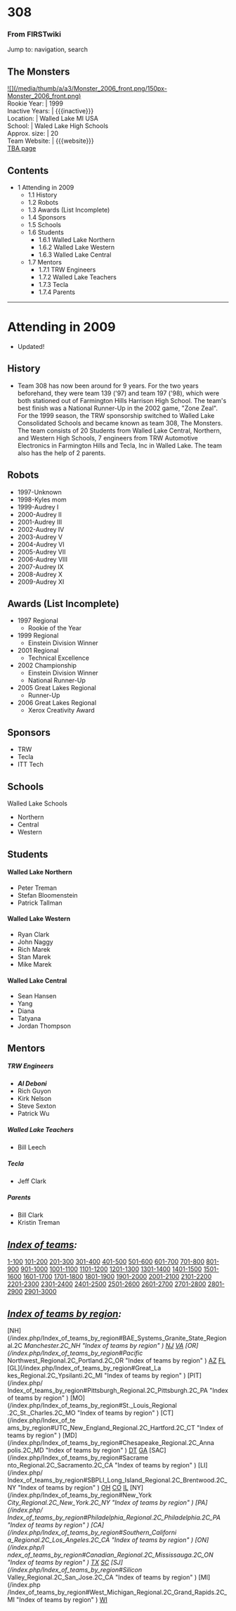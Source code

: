 # 308

### From FIRSTwiki

Jump to: navigation, search

The Monsters  
---  
[![](/media/thumb/a/a3/Monster_2006_front.png/150px-
Monster_2006_front.png)](/index.php/Image:Monster_2006_front.png "" )  
Rookie Year: | 1999  
Inactive Years: | {{{inactive}}}  
Location: | Walled Lake MI USA  
School: | Waled Lake High Schools  
Approx. size: | 20  
Team Website: | {{{website}}}  
[TBA page](http://www.thebluealliance.net/tbatv/team.php?team=308
"http://www.thebluealliance.net/tbatv/team.php?team=308" )  
  
  

## Contents

  * 1 Attending in 2009
    * 1.1 History
    * 1.2 Robots
    * 1.3 Awards (List Incomplete)
    * 1.4 Sponsors
    * 1.5 Schools
    * 1.6 Students
      * 1.6.1 Walled Lake Northern
      * 1.6.2 Walled Lake Western
      * 1.6.3 Walled Lake Central
    * 1.7 Mentors
      * 1.7.1 TRW Engineers
      * 1.7.2 Walled Lake Teachers
      * 1.7.3 Tecla
      * 1.7.4 Parents  
---  
  

# Attending in 2009

  * Updated! 


## History

  * Team 308 has now been around for 9 years. For the two years beforehand, they were team 139 ('97) and team 197 ('98), which were both stationed out of Farmington Hills Harrison High School. The team's best finish was a National Runner-Up in the 2002 game, "Zone Zeal". For the 1999 season, the TRW sponsorship switched to Walled Lake Consolidated Schools and became known as team 308, The Monsters. The team consists of 20 Students from Walled Lake Central, Northern, and Western High Schools, 7 engineers from TRW Automotive Electronics in Farmington Hills and Tecla, Inc in Walled Lake. The team also has the help of 2 parents. 


## Robots

  * 1997-Unknown 
  * 1998-Kyles mom 
  * 1999-Audrey I 
  * 2000-Audrey II 
  * 2001-Audrey III 
  * 2002-Audrey IV 
  * 2003-Audrey V 
  * 2004-Audrey VI 
  * 2005-Audrey VII 
  * 2006-Audrey VIII 
  * 2007-Audrey IX 
  * 2008-Audrey X 
  * 2009-Audrey XI 


## Awards (List Incomplete)

  * 1997 Regional 
    * Rookie of the Year 
  * 1999 Regional 
    * Einstein Division Winner 
  * 2001 Regional 
    * Technical Excellence 
  * 2002 Championship 
    * Einstein Division Winner 
    * National Runner-Up 
  * 2005 Great Lakes Regional 
    * Runner-Up 
  * 2006 Great Lakes Regional 
    * Xerox Creativity Award 


## Sponsors

  * TRW 
  * Tecla 
  * ITT Tech 


## Schools

Walled Lake Schools

  * Northern 
  * Central 
  * Western 


## Students


#### Walled Lake Northern

  * Peter Treman 
  * Stefan Bloomenstein 
  * Patrick Tallman 


#### Walled Lake Western

  * Ryan Clark 
  * John Naggy 
  * Rich Marek 
  * Stan Marek 
  * Mike Marek 

  


#### Walled Lake Central

  * Sean Hansen 
  * Yang 
  * Diana 
  * Tatyana 
  * Jordan Thompson 


## Mentors


##### TRW Engineers

  * _**Al Deboni**_
  * Rich Guyon 
  * Kirk Nelson 
  * Steve Sexton 
  * Patrick Wu 


##### Walled Lake Teachers

  * Bill Leech 


##### Tecla

  * Jeff Clark 


##### Parents

  * Bill Clark 
  * Kristin Treman 

  

_[Index of teams](/index.php/Index_of_teams "Index of teams" ):_  
---  
  
[1-100](/index.php/Index_of_teams#1-100 "Index of teams" )
[101-200](/index.php/Index_of_teams#101-200 "Index of teams" )
[201-300](/index.php/Index_of_teams#201-300 "Index of teams" )
[301-400](/index.php/Index_of_teams#301-400 "Index of teams" )
[401-500](/index.php/Index_of_teams#401-500 "Index of teams" )
[501-600](/index.php/Index_of_teams#501-600 "Index of teams" )
[601-700](/index.php/Index_of_teams#601-700 "Index of teams" )
[701-800](/index.php/Index_of_teams#701-800 "Index of teams" )
[801-900](/index.php/Index_of_teams#801-900 "Index of teams" )
[901-1000](/index.php/Index_of_teams#901-1000 "Index of teams" )
[1001-1100](/index.php/Index_of_teams#1001-1100 "Index of teams" )
[1101-1200](/index.php/Index_of_teams#1101-1200 "Index of teams" )
[1201-1300](/index.php/Index_of_teams#1201-1300 "Index of teams" )
[1301-1400](/index.php/Index_of_teams#1301-1400 "Index of teams" )
[1401-1500](/index.php/Index_of_teams#1401-1500 "Index of teams" )
[1501-1600](/index.php/Index_of_teams#1501-1600 "Index of teams" )
[1601-1700](/index.php/Index_of_teams#1601-1700 "Index of teams" )
[1701-1800](/index.php/Index_of_teams#1701-1800 "Index of teams" )
[1801-1900](/index.php/Index_of_teams#1801-1900 "Index of teams" )
[1901-2000](/index.php/Index_of_teams#1901-2000 "Index of teams" )
[2001-2100](/index.php/Index_of_teams#2001-2100 "Index of teams" )
[2101-2200](/index.php/Index_of_teams#2101-2200 "Index of teams" )
[2201-2300](/index.php/Index_of_teams#2201-2300 "Index of teams" )
[2301-2400](/index.php/Index_of_teams#2301-2400 "Index of teams" )
[2401-2500](/index.php/Index_of_teams#2401-2500 "Index of teams" )
[2501-2600](/index.php/Index_of_teams#2501-2600 "Index of teams" )
[2601-2700](/index.php/Index_of_teams#2601-2700 "Index of teams" )
[2701-2800](/index.php/Index_of_teams#2701-2800 "Index of teams" )
[2801-2900](/index.php/Index_of_teams#2801-2900 "Index of teams" )
[2901-3000](/index.php/Index_of_teams#2901-3000 "Index of teams" )  
  
_[Index of teams by region](/index.php/Index_of_teams_by_region "Index of
teams by region" ):_  
---  
  
[NH](/index.php/Index_of_teams_by_region#BAE_Systems_Granite_State_Regional.2C
_Manchester.2C_NH "Index of teams by region" )
[NJ](/index.php/Index_of_teams_by_region#New_Jersey_Regional.2C_Trenton.2C_NJ
"Index of teams by region" )
[VA](/index.php/Index_of_teams_by_region#NASA.2FVCU_Regional.2C_Richmond.2C_VA
"Index of teams by region" ) [OR](/index.php/Index_of_teams_by_region#Pacific_
Northwest_Regional.2C_Portland.2C_OR "Index of teams by region" )
[AZ](/index.php/Index_of_teams_by_region#Arizona_Regional.2C_Phoenix.2C_AZ
"Index of teams by region" )
[FL](/index.php/Index_of_teams_by_region#Florida_Regional.2C_Orlando.2C_FL
"Index of teams by region" ) [GL](/index.php/Index_of_teams_by_region#Great_La
kes_Regional.2C_Ypsilanti.2C_MI "Index of teams by region" ) [PIT](/index.php/
Index_of_teams_by_region#Pittsburgh_Regional.2C_Pittsburgh.2C_PA "Index of
teams by region" ) [MO](/index.php/Index_of_teams_by_region#St._Louis_Regional
.2C_St._Charles.2C_MO "Index of teams by region" ) [CT](/index.php/Index_of_te
ams_by_region#UTC_New_England_Regional.2C_Hartford.2C_CT "Index of teams by
region" ) [MD](/index.php/Index_of_teams_by_region#Chesapeake_Regional.2C_Anna
polis.2C_MD "Index of teams by region" )
[DT](/index.php/Index_of_teams_by_region#Detroit_Regional.2C_Detroit.2C_MI
"Index of teams by region" )
[GA](/index.php/Index_of_teams_by_region#Peachtree_Regional.2C_Duluth.2C_GA
"Index of teams by region" ) [SAC](/index.php/Index_of_teams_by_region#Sacrame
nto_Regional.2C_Sacramento.2C_CA "Index of teams by region" ) [LI](/index.php/
Index_of_teams_by_region#SBPLI_Long_Island_Regional.2C_Brentwood.2C_NY "Index
of teams by region" )
[OH](/index.php/Index_of_teams_by_region#Buckeye_Regional.2C_Cleveland.2C_OH
"Index of teams by region" )
[CO](/index.php/Index_of_teams_by_region#Colorado_Regional.2C_Denver.2C_CO
"Index of teams by region" )
[IL](/index.php/Index_of_teams_by_region#Midwest_Regional.2C_Evanston.2C_IL
"Index of teams by region" ) [NY](/index.php/Index_of_teams_by_region#New_York
_City_Regional.2C_New_York.2C_NY "Index of teams by region" ) [PA](/index.php/
Index_of_teams_by_region#Philadelphia_Regional.2C_Philadelphia.2C_PA "Index of
teams by region" ) [CA](/index.php/Index_of_teams_by_region#Southern_Californi
a_Regional.2C_Los_Angeles.2C_CA "Index of teams by region" ) [ON](/index.php/I
ndex_of_teams_by_region#Canadian_Regional.2C_Mississauga.2C_ON "Index of teams
by region" )
[TX](/index.php/Index_of_teams_by_region#Lone_Star_Regional.2C_Houston.2C_TX
"Index of teams by region" )
[SC](/index.php/Index_of_teams_by_region#Palmetto_Regional.2C_Columbia.2C_SC
"Index of teams by region" ) [SJ](/index.php/Index_of_teams_by_region#Silicon_
Valley_Regional.2C_San_Jose.2C_CA "Index of teams by region" ) [MI](/index.php
/Index_of_teams_by_region#West_Michigan_Regional.2C_Grand_Rapids.2C_MI "Index
of teams by region" )
[WI](/index.php/Index_of_teams_by_region#Wisconsin_Regional.2C_Milwaukee.2C_WI
"Index of teams by region" )  
  
